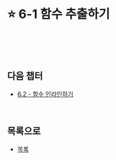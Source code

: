 # :star: 6-1 함수 추출하기

<br>

<br>

<br>

## 다음 챕터

- [6.2 - 함수 인라인하기](https://github.com/Esoolgnah/Summary_of_Refactoring_2nd_Edition/blob/main/Notes/06_기본적인_리팩터링/06_02_함수_인라인하기.md)

<br>

## 목록으로

- [목록](https://github.com/Esoolgnah/Summary_of_Refactoring_2nd_Edition/blob/main/Notes/06_기본적인_리팩터링/06_00_기본적인_리팩터링.md)
